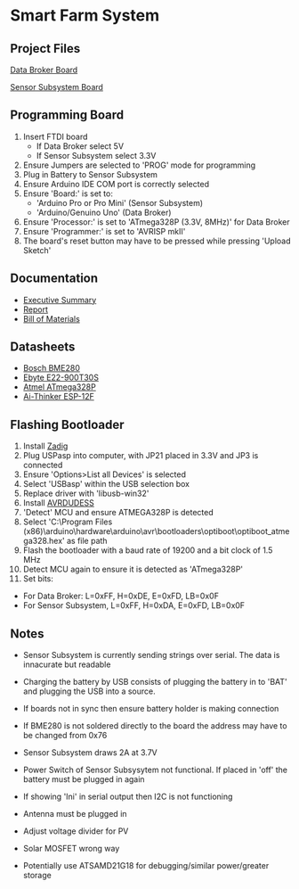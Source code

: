 # Smart Farm System
## Project Files
[Data Broker Board](https://easyeda.com/lissington4/smart-farm-schematic-data-broker)

[Sensor Subsystem Board](https://easyeda.com/lissington4/smart-farm-schematic)

## Programming Board
1. Insert FTDI board
   * If Data Broker select 5V
   * If Sensor Subsystem select 3.3V
2. Ensure Jumpers are selected to 'PROG' mode for programming
3. Plug in Battery to Sensor Subsystem
4. Ensure Arduino IDE COM port is correctly selected
5. Ensure 'Board:' is set to:
   * 'Arduino Pro or Pro Mini' (Sensor Subsystem)
   * 'Arduino/Genuino Uno'  (Data Broker)
6. Ensure 'Processor:' is set to 'ATmega328P (3.3V, 8MHz)' for Data Broker
7. Ensure 'Programmer:' is set to 'AVRISP mkII'
8. The board's reset button may have to be pressed while pressing 'Upload Sketch'
## Documentation
* [Executive Summary](https://docs.google.com/document/d/1e9hxD1EgtwhdI2ElwgMCJGJI10CNnTmsidURxNL1KP8/edit?usp=sharing)
* [Report](https://docs.google.com/document/d/1hib91_5W7olT_gy1vOQjhlBxqv88XaVicgFhEBmSrUQ/edit?usp=sharing)
* [Bill of Materials](https://docs.google.com/spreadsheets/d/1ZyjLawHQprvmQZ0Cbc97jp_R3VOazbsFH6kYA6FA8nM/edit?usp=sharing)
## Datasheets
* [Bosch BME280](https://www.bosch-sensortec.com/media/boschsensortec/downloads/datasheets/bst-bme280-ds002.pdf)
* [Ebyte E22-900T30S](http://www.ebyte.com/en/downpdf.aspx?id=485)
* [Atmel ATmega328P](http://ww1.microchip.com/downloads/en/DeviceDoc/Atmel-7810-Automotive-Microcontrollers-ATmega328P_Datasheet.pdf)
* [Ai-Thinker ESP-12F](http://file.elecfans.com/web1/M00/91/F3/o4YBAFzdEFaAKJx0ABJWYqWPp88163.pdf?filename=ESP-12F%28ESP8266MOD%29_Ai-Thinker.pdf)
## Flashing Bootloader
1. Install [Zadig](https://zadig.akeo.ie/)
2. Plug USPasp into computer, with JP21 placed in 3.3V and JP3 is connected
3. Ensure 'Options>List all Devices' is selected
4. Select 'USBasp' within the USB selection box
5. Replace driver with 'libusb-win32'
6. Install [AVRDUDESS](https://blog.zakkemble.net/avrdudess-a-gui-for-avrdude/)
7. 'Detect' MCU and ensure ATMEGA328P is detected
8. Select 'C:\Program Files (x86)\arduino\hardware\arduino\avr\bootloaders\optiboot\optiboot_atmega328.hex' as file path
9. Flash the bootloader with a baud rate of 19200 and a bit clock of 1.5 MHz
10. Detect MCU again to ensure it is detected as 'ATmega328P'
11. Set bits:
  * For Data Broker: L=0xFF, H=0xDE, E=0xFD, LB=0x0F
  * For Sensor Subsystem, L=0xFF, H=0xDA, E=0xFD, LB=0x0F
## Notes
* Sensor Subsystem is currently sending strings over serial. The data is innacurate but readable
* Charging the battery by USB consists of plugging the battery in to 'BAT' and plugging the USB into a source.
* If boards not in sync then ensure battery holder is making connection
* If BME280 is not soldered directly to the board the address may have to be changed from 0x76
* Sensor Subsystem draws 2A at 3.7V
* Power Switch of Sensor Subsysytem not functional. If placed in 'off' the battery must be plugged in again
* If showing 'Ini' in serial output then I2C is not functioning
* Antenna must be plugged in


* Adjust voltage divider for PV
* Solar MOSFET wrong way
* Potentially use ATSAMD21G18 for debugging/similar power/greater storage

